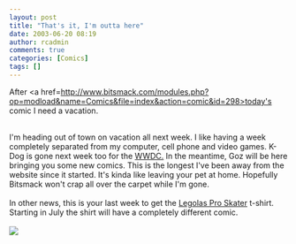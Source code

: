 ```yaml
---
layout: post
title: "That's it, I'm outta here"
date: 2003-06-20 08:19
author: rcadmin
comments: true
categories: [Comics]
tags: []
---
```

After <a href=http://www.bitsmack.com/modules.php?op=modload&name=Comics&file=index&action=comic&id=298>today's comic</a> I need a vacation.
<br />

<br />
I'm heading out of town on vacation all next week. I like having a week completely separated from my computer, cell phone and video games. K-Dog is gone next week too for the <a href=http://www.bitsmack.com/modules.php?op=modload&name=Comics&file=index&action=comic&id=261>WWDC.</a> In the meantime, Goz will be here bringing you some new comics. This is the longest I've been away from the website since it started. It's kinda like leaving your pet at home. Hopefully Bitsmack won't crap all over the carpet while I'm gone.
<br />

<br />
In other news, this is your last week to get the <a href=http://www.cafeshops.com/bitsmack.2608095>Legolas Pro Skater</a> t-shirt. Starting in July the shirt will have a completely different comic.<Br><br><!--more--><img src='/wp/wp-content/comics/20030620.gif' alt'' />
